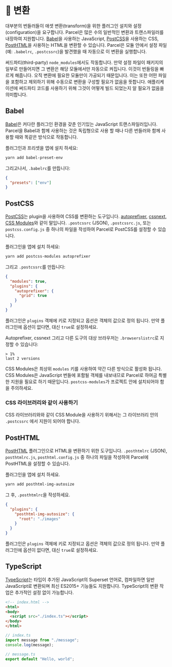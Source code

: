 # 🐠 변환

대부분의 번들러들이 애셋 변환(transform)을 위한 플러그인 설치와 설정(configuration)을 요구합니다. Parcel은 많은 수의 일반적인 변환과 트랜스파일러를 내장하여 지원합니다. [Babel](https://babeljs.io)을 사용하는 JavaScript, [PostCSS](http://postcss.org)을 사용하는 CSS, [PostHTML](https://github.com/posthtml/posthtml)을 사용하는 HTML을 변환할 수 있습니다. Parcel은 모듈 안에서 설정 파일(예: `.babelrc`, `.postcssrc`)을 발견했을 때 자동으로 이 변환을 실행합니다.

써드파티(third-party) `node_modules`에서도 작동합니다. 만약 설정 파일이 패키지의 일부로 만들어지면 그 변환은 해당 모듈에서만 자동으로 켜집니다. 이것이 번들링을 빠르게 해줍니다. 오직 변환에 필요한 모듈만이 가공되기 때문입니다. 이는 또한 어떤 파일을 포함하고 제외하기 위해 수동으로 변환을 구성할 필요가 없음을 뜻합니다. 애플리케이션에 써드파티 코드를 사용하기 위해 그것이 어떻게 빌드 되었는지 알 필요가 없음을 의미합니다.

## Babel

[Babel](https://babeljs.io)은 커다란 플러그인 환경을 갖춘 인기있는 JavaScript 트랜스파일러입니다. Parcel을 Babel과 함께 사용하는 것은 독립형으로 사용 할 때나 다른 번들러와 함께 사용할 때와 똑같은 방식으로 작동합니다.

플러그인과 프리셋을 앱에 설치 하세요:

```bash
yarn add babel-preset-env
```

그리고나서, `.babelrc`를 만듭니다:

```json
{
  "presets": ["env"]
}
```

## PostCSS

[PostCSS](http://postcss.org)는 plugin을 사용하여 CSS를 변환하는 도구입니다. [autoprefixer](https://github.com/postcss/autoprefixer), [cssnext](http://cssnext.io/), [CSS Modules](https://github.com/css-modules/css-modules)와 같이 말입니다. `.postcssrc` (JSON), `.postcssrc.js`, 또는 `postcss.config.js` 중 하나의 파일을 작성하여 Parcel로 PostCSS를 설정할 수 있습니다.

플러그인을 앱에 설치 하세요:

```bash
yarn add postcss-modules autoprefixer
```

그리고 `.postcssrc`를 만듭니다:

```json
{
  "modules": true,
  "plugins": {
    "autoprefixer": {
      "grid": true
    }
  }
}
```

플러그인은 `plugins` 객체에 키로 지정되고 옵션은 객체의 값으로 정의 됩니다. 만약 플러그인에 옵션이 없다면, 대신 `true`로 설정하세요.

Autoprefixer, cssnext 그리고 다른 도구의 대상 브라우저는 `.browserslistrc`로 지정할 수 있습니다:

```
> 1%
last 2 versions
```

CSS Modules은 최상위 `modules` 키를 사용하여 약간 다른 방식으로 활성화 됩니다. CSS Modules은 JavaScript 번들에 포함될 객체를 내보내므로 Parcel로 하여금 특별한 지원을 필요로 하기 때문입니다. `postcss-modules`가 프로젝트 안에 설치되어야 함을 주의하세요.

### CSS 라이브러리와 같이 사용하기

CSS 라이브러리와와 같이 CSS Module을 사용하기 위해서는 그 라이브러리 안의 `.postcssrc` 에서 지원이 되어야 합니다.


## PostHTML

[PostHTML](https://github.com/posthtml/posthtml) 플러그인으로 HTML을 변환하기 위한 도구입니다. `.posthtmlrc` (JSON), `posthtmlrc.js`, `posthtml.config.js` 중 하나의 파일을 작성하여 Parcel에 PostHTML을 설정할 수 있습니다.

플러그인을 앱에 설치 하세요.

```bash
yarn add posthtml-img-autosize
```

그 후, `.posthtmlrc`을 작성하세요.

```json
{
  "plugins": {
    "posthtml-img-autosize": {
      "root": "./images"
    }
  }
}
```

플러그인은 `plugins` 객체에 키로 지정되고 옵션은 객체의 값으로 정의 됩니다. 만약 플러그인에 옵션이 없다면, 대신 `true`로 설정하세요.


## TypeScript
[TypeScript](https://www.typescriptlang.org/)는 타입이 추가된 JavaScript의 Superset 언어로, 컴파일하면 일반 JavaScript로 변환되며 최신 ES2015+ 기능들도 지원합니다. TypeScript의 변환 작업은 추가적인 설정 없이 가능합니다.

```html
<!-- index.html -->
<html>
<body>
  <script src="./index.ts"></script>
</body>
</html>
```
```typescript
// index.ts
import message from "./message";
console.log(message);
```
```typescript
// message.ts
export default "Hello, world";
```
